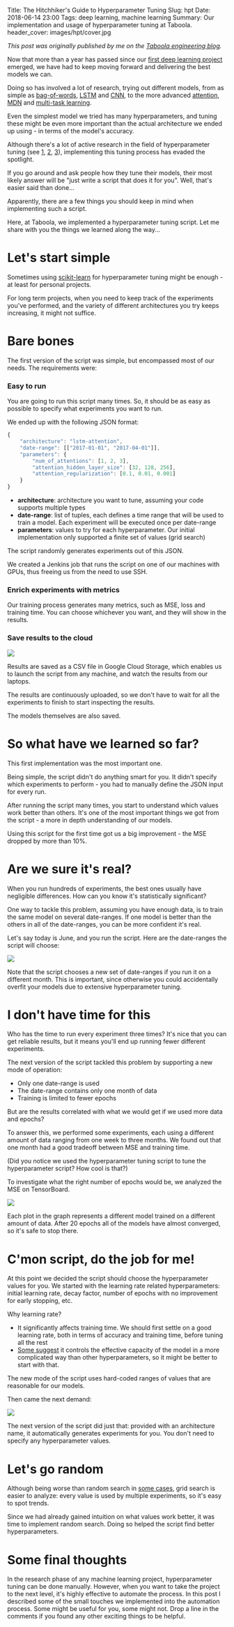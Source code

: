 Title: The Hitchhiker's Guide to Hyperparameter Tuning
Slug: hpt
Date: 2018-06-14 23:00
Tags: deep learning, machine learning
Summary: Our implementation and usage of hyperparameter tuning at Taboola.
header_cover: images/hpt/cover.jpg

*This post was originally published by me on the [Taboola engineering blog](https://engineering.taboola.com/hitchhikers-guide-hyperparameter-tuning/).*

Now that more than a year has passed since our [first deep learning project](http://engineering.taboola.com/deep-learning-from-prototype-to-production) emerged, we have had to keep moving forward and delivering the best models we can.

Doing so has involved a lot of research, trying out different models, from as simple as [bag-of-words](https://en.wikipedia.org/wiki/Bag-of-words_model), [LSTM](http://colah.github.io/posts/2015-08-Understanding-LSTMs/) and [CNN](https://en.wikipedia.org/wiki/Convolutional_neural_network), to the more advanced [attention](https://distill.pub/2016/augmented-rnns/), [MDN](http://publications.aston.ac.uk/373/1/NCRG_94_004.pdf) and [multi-task learning](http://ruder.io/multi-task/index.html).

Even the simplest model we tried has many hyperparameters, and tuning these might be even more important than the actual architecture we ended up using - in terms of the model's accuracy.

Although there's a lot of active research in the field of hyperparameter tuning (see [1](https://arxiv.org/pdf/1607.08316.pdf), [2](https://arxiv.org/pdf/1705.08520.pdf), [3](https://arxiv.org/pdf/1703.01785.pdf)), implementing this tuning process has evaded the spotlight.

If you go around and ask people how they tune their models, their most likely answer will be "just write a script that does it for you". Well, that's easier said than done...

Apparently, there are a few things you should keep in mind when implementing such a script.

Here, at Taboola, we implemented a hyperparameter tuning script. Let me share with you the things we learned along the way...

# Let's start simple
Sometimes using [scikit-learn](http://scikit-learn.org/stable/modules/grid_search.html) for hyperparameter tuning might be enough - at least for personal projects.

For long term projects, when you need to keep track of the experiments you've performed, and the variety of different architectures you try keeps increasing, it might not suffice.

# Bare bones
The first version of the script was simple, but encompassed most of our needs.
The requirements were:

### Easy to run
You are going to run this script many times. So, it should be as easy as possible to specify what experiments you want to run.

We ended up with the following JSON format:

```javascript
{
	"architecture": "lstm-attention",
	"date-range": [["2017-01-01", "2017-04-01"]],
	"parameters": {
		"num_of_attentions": [1, 2, 3],
		"attention_hidden_layer_size": [32, 128, 256],
		"attention_regularization": [0.1, 0.01, 0.001]
	}
}
```
- **architecture**: architecture you want to tune, assuming your code supports multiple types
- **date-range**: list of tuples, each defines a time range that will be used to train a model. Each experiment will be executed once per date-range
- **parameters**: values to try for each hyperparameter. Our initial implementation only supported a finite set of values (grid search)

The script randomly generates experiments out of this JSON.

We created a Jenkins job that runs the script on one of our machines with GPUs, thus freeing us from the need to use SSH.

### Enrich experiments with metrics
Our training process generates many metrics, such as MSE, loss and training time. You can choose whichever you want, and they will show in the results.

### Save results to the cloud
![](images/hpt/results.png)

Results are saved as a CSV file in Google Cloud Storage, which enables us to launch the script from any machine, and watch the results from our laptops.

The results are continuously uploaded, so we don't have to wait for all the experiments to finish to start inspecting the results.

The models themselves are also saved.

# So what have we learned so far?
This first implementation was the most important one.

Being simple, the script didn't do anything smart for you. It didn't specify which experiments to perform - you had to manually define the JSON input for every run.

After running the script many times, you start to understand which values work better than others. It's one of the most important things we got from the script - a more in depth understanding of our models.

Using this script for the first time got us a big improvement - the MSE dropped by more than 10%.

# Are we sure it's real?
When you run hundreds of experiments, the best ones usually have negligible differences. How can you know it's statistically significant?

One way to tackle this problem, assuming you have enough data, is to train the same model on several date-ranges. If one model is better than the others in all of the date-ranges, you can be more confident it's real.

Let's say today is June, and you run the script. Here are the date-ranges the script will choose:

![](images/hpt/date_ranges.png)

Note that the script chooses a new set of date-ranges if you run it on a different month. This is important, since otherwise you could accidentally overfit your models due to extensive hyperparameter tuning.

# I don't have time for this
Who has the time to run every experiment three times? It's nice that you can get reliable results, but it means you'll end up running fewer different experiments.

The next version of the script tackled this problem by supporting a new mode of operation:

- Only one date-range is used
- The date-range contains only one month of data
- Training is limited to fewer epochs

But are the results correlated with what we would get if we used more data and epochs?

To answer this, we performed some experiments, each using a different amount of data ranging from one week to three months. We found out that one month had a good tradeoff between MSE and training time.

(Did you notice we used the hyperparameter tuning script to tune the hyperparameter script? How cool is that?)

To investigate what the right number of epochs would be, we analyzed the MSE on TensorBoard.

![](images/hpt/short_mode_analysis.png)

Each plot in the graph represents a different model trained on a different amount of data. After 20 epochs all of the models have almost converged, so it's safe to stop there.

# C'mon script, do the job for me!
At this point we decided the script should choose the hyperparameter values for you.
We started with the learning rate related hyperparameters: initial learning rate, decay factor, number of epochs with no improvement for early stopping, etc.

Why learning rate?

- It significantly affects training time. We should first settle on a good learning rate, both in terms of accuracy and training time, before tuning all the rest
- [Some suggest](https://books.google.co.il/books?id=Np9SDQAAQBAJ&pg=PA417&dq=%22The+learning+rate+is+perhaps+the+most+important+hyperparameter.+If+you+have+time+to+tune+only+one+hyperparameter,+tune+the+learning+rate%22&hl=en&sa=X&ved=0ahUKEwj-kdXZn8bWAhWEbRQKHeAbAiMQ6AEIJDAA#v=onepage&q=%22The%20learning%20rate%20is%20perhaps%20the%20most%20important%20hyperparameter.%20If%20you%20have%20time%20to%20tune%20only%20one%20hyperparameter%2C%20tune%20the%20learning%20rate%22&f=false) it controls the effective capacity of the model in a more complicated way than other hyperparameters, so it might be better to start with that.

The new mode of the script uses hard-coded ranges of values that are reasonable for our models.

Then came the next demand:

![](images/hpt/tune_everything.jpg)

The next version of the script did just that: provided with an architecture name, it automatically generates experiments for you. You don't need to specify any hyperparameter values.

# Let's go random
Although being worse than random search in [some cases](http://www.jmlr.org/papers/volume13/bergstra12a/bergstra12a.pdf), grid search is easier to analyze: every value is used by multiple experiments, so it's easy to spot trends.

Since we had already gained intuition on what values work better, it was time to implement random search. Doing so helped the script find better hyperparameters.

# Some final thoughts
In the research phase of any machine learning project, hyperparameter tuning can be done manually. However, when you want to take the project to the next level, it's highly effective to automate the process. In this post I described some of the small touches we implemented into the automation process. Some might be useful for you, some might not. Drop a line in the comments if you found any other exciting things to be helpful.

